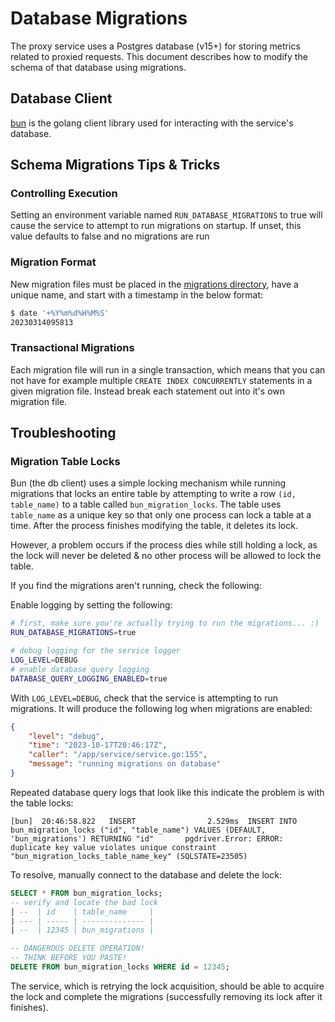 # Database Migrations

The proxy service uses a Postgres database (v15+) for storing metrics related to proxied requests. This document describes how to modify the schema of that database using migrations.

## Database Client

[bun](https://bun.uptrace.dev/) is the golang client library used for  interacting with the service's database.

## Schema Migrations Tips & Tricks

### Controlling Execution

Setting an environment variable named `RUN_DATABASE_MIGRATIONS` to true will cause the service to attempt to run migrations on startup. If unset, this value defaults to false and no migrations are run

### Migration Format

New migration files must be placed in the [migrations directory](../clients/database/postgres/migrations/), have a unique name, and start with a timestamp in the below format:

```bash
$ date '+%Y%m%d%H%M%S'
20230314095813
```

### Transactional Migrations

Each migration file will run in a single transaction, which means that you can not have for example multiple `CREATE INDEX CONCURRENTLY` statements in a given migration file. Instead break each statement out into it's own migration file.

## Troubleshooting

### Migration Table Locks

Bun (the db client) uses a simple locking mechanism while running migrations that locks an entire table by attempting to write a row `(id, table_name)` to a table called `bun_migration_locks`. The table uses `table_name` as a unique key so that only one process can lock a table at a time. After the process finishes modifying the table, it deletes its lock.

However, a problem occurs if the process dies while still holding a lock, as the lock will never be deleted & no other process will be allowed to lock the table.

If you find the migrations aren't running, check the following:

Enable logging by setting the following:
```sh
# first, make sure you're actually trying to run the migrations... :)
RUN_DATABASE_MIGRATIONS=true

# debug logging for the service logger
LOG_LEVEL=DEBUG
# enable database query logging
DATABASE_QUERY_LOGGING_ENABLED=true
```

With `LOG_LEVEL=DEBUG`, check that the service is attempting to run migrations. It will produce the following log when migrations are enabled:
```json
{
    "level": "debug",
    "time": "2023-10-17T20:46:17Z",
    "caller": "/app/service/service.go:155",
    "message": "running migrations on database"
}
```

Repeated database query logs that look like this indicate the problem is with the table locks:
```log
[bun]  20:46:58.822   INSERT                2.529ms  INSERT INTO bun_migration_locks ("id", "table_name") VALUES (DEFAULT, 'bun_migrations') RETURNING "id" 	  pgdriver.Error: ERROR: duplicate key value violates unique constraint "bun_migration_locks_table_name_key" (SQLSTATE=23505)
```

To resolve, manually connect to the database and delete the lock:
```sql
SELECT * FROM bun_migration_locks;
-- verify and locate the bad lock
| --  | id    | table_name     |
| --- | ----- | -------------- |
| --  | 12345 | bun_migrations |

-- DANGEROUS DELETE OPERATION!
-- THINK BEFORE YOU PASTE!
DELETE FROM bun_migration_locks WHERE id = 12345;
```

The service, which is retrying the lock acquisition, should be able to acquire the lock and complete the migrations (successfully removing its lock after it finishes).
